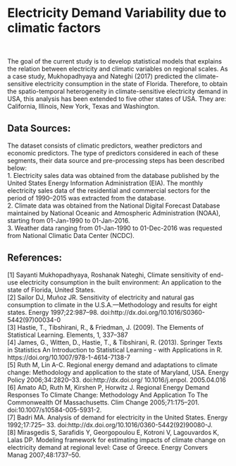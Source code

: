 <h1>Electricity Demand Variability due to climatic factors</h1></br>

The goal of the current study is to develop statistical models that explains the relation between electricity and climatic variables on regional scales. As a case study, Mukhopadhyaya and Nateghi (2017) predicted the climate-sensitive electricity consumption in the state of Florida. Therefore, to obtain the spatio-temporal heterogeneity in climate-sensitive electricity demand in USA, this analysis has been extended to five other states of USA. They are: California, Illinois, New York, Texas and Washington.

<h2>Data Sources:</h2>
The dataset consists of climatic predictors, weather predictors and economic predictors. The type of predictors considered in each of these segments, their data source and pre-processing steps has been described below:</br>
1. Electricity sales data was obtained from the database published by the United States Energy Information Administration (EIA). The monthly electricity sales data of the residential and commercial sectors for the period of 1990–2015 was extracted from the database.</br>
2. Climate data was obtained from the National Digital Forecast Database maintained by National Oceanic and Atmospheric Administration (NOAA), starting from 01-Jan-1990 to 01-Jan-2016.</br>
3. Weather data ranging from 01-Jan-1990 to 01-Dec-2016 was requested from National Climatic Data Center (NCDC).</br>

<h2>References:</h2>
[1] Sayanti Mukhopadhyaya, Roshanak Nateghi, Climate sensitivity of end-use electricity consumption in the built environment: An application to the state of Florida, United States.</br>
[2] Sailor DJ, Muñoz JR. Sensitivity of electricity and natural gas consumption to climate in the U.S.A.—Methodology and results for eight states. Energy 1997;22:987–98. doi:http://dx.doi.org/10.1016/S0360-5442(97)00034-0</br>
[3] Hastie, T., Tibshirani, R., & Friedman, J. (2009). The Elements of Statistical Learning. Elements, 1, 337–387</br>
[4] James, G., Witten, D., Hastie, T., & Tibshirani, R. (2013). Springer Texts in Statistics An Introduction to Statistical Learning - with Applications in R. https://doi.org/10.1007/978-1-4614-7138-7</br>
[5] Ruth M, Lin A-C. Regional energy demand and adaptations to climate change: Methodology and
application to the state of Maryland, USA. Energy Policy 2006;34:2820–33. doi:http://dx.doi.org/ 10.1016/j.enpol. 2005.04.016</br>
[6] Amato AD, Ruth M, Kirshen P, Horwitz J. Regional Energy Demand Responses To Climate Change: Methodology And Application To The Commonwealth Of Massachusetts. Clim Change 2005;71:175–201. doi:10.1007/s10584-005-5931-2.</br>
[7] Badri MA. Analysis of demand for electricity in the United States. Energy 1992;17:725– 33. doi:http://dx.doi.org/10.1016/0360-5442(92)90080-J.</br>
[8] Mirasgedis S, Sarafidis Y, Georgopoulou E, Kotroni V, Lagouvardos K, Lalas DP. Modeling framework for estimating impacts of climate change on electricity demand at regional level: Case of Greece. Energy Convers Manag 2007;48:1737–50.</br>
